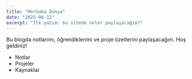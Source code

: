 ```yaml
---
title: "Merhaba Dünya"
date: "2025-08-12"
excerpt: "İlk yazım: bu sitede neler paylaşacağım?"
---
```


Bu blogda notlarımı, öğrendiklerimi ve proje özetlerini paylaşacağım. Hoş geldiniz!

- Notlar
- Projeler
- Kaynaklar
